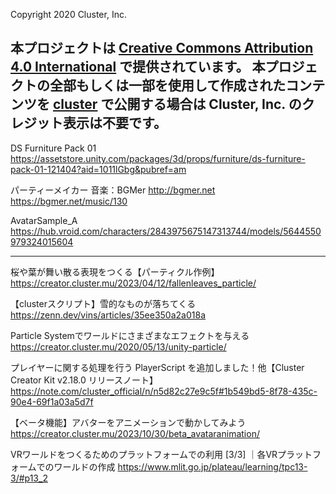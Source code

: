 Copyright 2020 Cluster, Inc.

本プロジェクトは [Creative Commons Attribution 4.0 International](https://creativecommons.org/licenses/by/4.0/) で提供されています。
本プロジェクトの全部もしくは一部を使用して作成されたコンテンツを [cluster](https://cluster.mu/) で公開する場合は Cluster, Inc. のクレジット表示は不要です。
----

DS Furniture Pack 01
https://assetstore.unity.com/packages/3d/props/furniture/ds-furniture-pack-01-121404?aid=1011lGbg&pubref=am

パーティーメイカー
音楽：BGMer
http://bgmer.net
https://bgmer.net/music/130

AvatarSample_A
https://hub.vroid.com/characters/2843975675147313744/models/5644550979324015604



----

桜や葉が舞い散る表現をつくる【パーティクル作例】
https://creator.cluster.mu/2023/04/12/fallenleaves_particle/

【clusterスクリプト】雪的なものが落ちてくる
https://zenn.dev/vins/articles/35ee350a2a018a

Particle Systemでワールドにさまざまなエフェクトを与える
https://creator.cluster.mu/2020/05/13/unity-particle/

プレイヤーに関する処理を行う PlayerScript を追加しました！他【Cluster Creator Kit v2.18.0 リリースノート】
https://note.com/cluster_official/n/n5d82c27e9c5f#1b549bd5-8f78-435c-90e4-69f1a03a5d7f

【ベータ機能】アバターをアニメーションで動かしてみよう
https://creator.cluster.mu/2023/10/30/beta_avataranimation/

VRワールドをつくるためのプラットフォームでの利用 [3/3] ｜各VRプラットフォームでのワールドの作成
https://www.mlit.go.jp/plateau/learning/tpc13-3/#p13_2